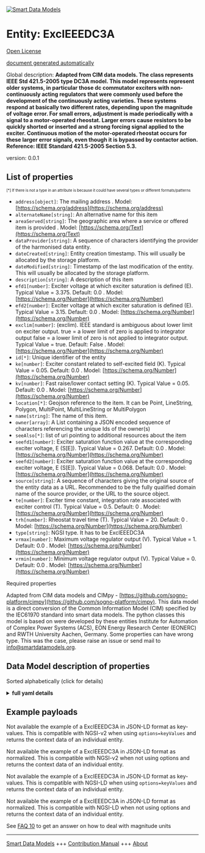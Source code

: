 <!-- 10-Header -->  
[![Smart Data Models](https://smartdatamodels.org/wp-content/uploads/2022/01/SmartDataModels_logo.png "Logo")](https://smartdatamodels.org)  
Entity: ExcIEEEDC3A  
===================<!-- /10-Header -->  
<!-- 15-License -->  
[Open License](https://github.com/smart-data-models//dataModel.EnergyCIM/blob/master/ExcIEEEDC3A/LICENSE.md)  
[document generated automatically](https://docs.google.com/presentation/d/e/2PACX-1vTs-Ng5dIAwkg91oTTUdt8ua7woBXhPnwavZ0FxgR8BsAI_Ek3C5q97Nd94HS8KhP-r_quD4H0fgyt3/pub?start=false&loop=false&delayms=3000#slide=id.gb715ace035_0_60)  
<!-- /15-License -->  
<!-- 20-Description -->  
Global description: **Adapted from CIM data models. The class represents IEEE Std 421.5-2005 type DC3A model. This model represents represent older systems, in particular those dc commutator exciters with non-continuously acting regulators that were commonly used before the development of the continuously acting varieties.  These systems respond at basically two different rates, depending upon the magnitude of voltage error. For small errors, adjustment is made periodically with a signal to a motor-operated rheostat. Larger errors cause resistors to be quickly shorted or inserted and a strong forcing signal applied to the exciter. Continuous motion of the motor-operated rheostat occurs for these larger error signals, even though it is bypassed by contactor action.   Reference: IEEE Standard 421.5-2005 Section 5.3.**  
version: 0.0.1  
<!-- /20-Description -->  
<!-- 30-PropertiesList -->  

## List of properties  

<sup><sub>[*] If there is not a type in an attribute is because it could have several types or different formats/patterns</sub></sup>  
- `address[object]`: The mailing address  . Model: [https://schema.org/address](https://schema.org/address)- `alternateName[string]`: An alternative name for this item  - `areaServed[string]`: The geographic area where a service or offered item is provided  . Model: [https://schema.org/Text](https://schema.org/Text)- `dataProvider[string]`: A sequence of characters identifying the provider of the harmonised data entity.  - `dateCreated[string]`: Entity creation timestamp. This will usually be allocated by the storage platform.  - `dateModified[string]`: Timestamp of the last modification of the entity. This will usually be allocated by the storage platform.  - `description[string]`: A description of this item  - `efd1[number]`: Exciter voltage at which exciter saturation is defined (E).  Typical Value = 3.375. Default: 0.0  . Model: [https://schema.org/Number](https://schema.org/Number)- `efd2[number]`: Exciter voltage at which exciter saturation is defined (E).  Typical Value = 3.15. Default: 0.0  . Model: [https://schema.org/Number](https://schema.org/Number)- `exclim[number]`: (exclim).  IEEE standard is ambiguous about lower limit on exciter output. true = a lower limit of zero is applied to integrator output false = a lower limit of zero is not applied to integrator output. Typical Value = true. Default: False  . Model: [https://schema.org/Number](https://schema.org/Number)- `id[*]`: Unique identifier of the entity  - `ke[number]`: Exciter constant related to self-excited field (K).  Typical Value = 0.05. Default: 0.0  . Model: [https://schema.org/Number](https://schema.org/Number)- `kv[number]`: Fast raise/lower contact setting (K).  Typical Value = 0.05. Default: 0.0  . Model: [https://schema.org/Number](https://schema.org/Number)- `location[*]`: Geojson reference to the item. It can be Point, LineString, Polygon, MultiPoint, MultiLineString or MultiPolygon  - `name[string]`: The name of this item.  - `owner[array]`: A List containing a JSON encoded sequence of characters referencing the unique Ids of the owner(s)  - `seeAlso[*]`: list of uri pointing to additional resources about the item  - `seefd1[number]`: Exciter saturation function value at the corresponding exciter voltage, E (S[E]).  Typical Value = 0.267. Default: 0.0  . Model: [https://schema.org/Number](https://schema.org/Number)- `seefd2[number]`: Exciter saturation function value at the corresponding exciter voltage, E (S[E]).  Typical Value = 0.068. Default: 0.0  . Model: [https://schema.org/Number](https://schema.org/Number)- `source[string]`: A sequence of characters giving the original source of the entity data as a URL. Recommended to be the fully qualified domain name of the source provider, or the URL to the source object.  - `te[number]`: Exciter time constant, integration rate associated with exciter control (T).  Typical Value = 0.5. Default: 0  . Model: [https://schema.org/Number](https://schema.org/Number)- `trh[number]`: Rheostat travel time (T).  Typical Value = 20. Default: 0  . Model: [https://schema.org/Number](https://schema.org/Number)- `type[string]`: NGSI type. It has to be ExcIEEEDC3A  - `vrmax[number]`: Maximum voltage regulator output (V).  Typical Value = 1. Default: 0.0  . Model: [https://schema.org/Number](https://schema.org/Number)- `vrmin[number]`: Minimum voltage regulator output (V).  Typical Value = 0. Default: 0.0  . Model: [https://schema.org/Number](https://schema.org/Number)<!-- /30-PropertiesList -->  
<!-- 35-RequiredProperties -->  
Required properties  
<!-- /35-RequiredProperties -->  
<!-- 40-RequiredProperties -->  
Adapted from CIM data models and CIMpy - [https://github.com/sogno-platform/cimpy](https://github.com/sogno-platform/cimpy). This data model is a direct conversion of the Common Information Model (CIM) specified by the IEC61970 standard into smart data models. The python classes this model is based on were developed by these entities Institute for Automation of Complex Power Systems (ACS), EON Energy Research Center (EONERC) and RWTH University Aachen, Germany. Some properties can have wrong type. This was the case, please raise an issue or send mail to info@smartdatamodels.org.  
<!-- /40-RequiredProperties -->  
<!-- 50-DataModelHeader -->  
## Data Model description of properties  
Sorted alphabetically (click for details)  
<!-- /50-DataModelHeader -->  
<!-- 60-ModelYaml -->  
<details><summary><strong>full yaml details</strong></summary>    
```yaml  
ExcIEEEDC3A:    
  description: 'Adapted from CIM data models. The class represents IEEE Std 421.5-2005 type DC3A model. This model represents represent older systems, in particular those dc commutator exciters with non-continuously acting regulators that were commonly used before the development of the continuously acting varieties.  These systems respond at basically two different rates, depending upon the magnitude of voltage error. For small errors, adjustment is made periodically with a signal to a motor-operated rheostat. Larger errors cause resistors to be quickly shorted or inserted and a strong forcing signal applied to the exciter. Continuous motion of the motor-operated rheostat occurs for these larger error signals, even though it is bypassed by contactor action.   Reference: IEEE Standard 421.5-2005 Section 5.3.'    
  properties:    
    address:    
      description: 'The mailing address'    
      properties:    
        addressCountry:    
          description: 'Property. The country. For example, Spain. Model:''https://schema.org/addressCountry'''    
          type: string    
        addressLocality:    
          description: 'Property. The locality in which the street address is, and which is in the region. Model:''https://schema.org/addressLocality'''    
          type: string    
        addressRegion:    
          description: 'Property. The region in which the locality is, and which is in the country. Model:''https://schema.org/addressRegion'''    
          type: string    
        postOfficeBoxNumber:    
          description: 'Property. The post office box number for PO box addresses. For example, 03578. Model:''https://schema.org/postOfficeBoxNumber'''    
          type: string    
        postalCode:    
          description: 'Property. The postal code. For example, 24004. Model:''https://schema.org/https://schema.org/postalCode'''    
          type: string    
        streetAddress:    
          description: 'Property. The street address. Model:''https://schema.org/streetAddress'''    
          type: string    
      type: object    
      x-ngsi:    
        model: https://schema.org/address    
        type: Property    
    alternateName:    
      description: 'An alternative name for this item'    
      type: string    
      x-ngsi:    
        type: Property    
    areaServed:    
      description: 'The geographic area where a service or offered item is provided'    
      type: string    
      x-ngsi:    
        model: https://schema.org/Text    
        type: Property    
    dataProvider:    
      description: 'A sequence of characters identifying the provider of the harmonised data entity.'    
      type: string    
      x-ngsi:    
        type: Property    
    dateCreated:    
      description: 'Entity creation timestamp. This will usually be allocated by the storage platform.'    
      format: date-time    
      type: string    
      x-ngsi:    
        type: Property    
    dateModified:    
      description: 'Timestamp of the last modification of the entity. This will usually be allocated by the storage platform.'    
      format: date-time    
      type: string    
      x-ngsi:    
        type: Property    
    description:    
      description: 'A description of this item'    
      type: string    
      x-ngsi:    
        type: Property    
    efd1:    
      description: 'Exciter voltage at which exciter saturation is defined (E).  Typical Value = 3.375. Default: 0.0'    
      type: number    
      x-ngsi:    
        model: https://schema.org/Number    
        type: Property    
    efd2:    
      description: 'Exciter voltage at which exciter saturation is defined (E).  Typical Value = 3.15. Default: 0.0'    
      type: number    
      x-ngsi:    
        model: https://schema.org/Number    
        type: Property    
    exclim:    
      description: '(exclim).  IEEE standard is ambiguous about lower limit on exciter output. true = a lower limit of zero is applied to integrator output false = a lower limit of zero is not applied to integrator output. Typical Value = true. Default: False'    
      type: number    
      x-ngsi:    
        model: https://schema.org/Number    
        type: Property    
    id:    
      anyOf: &excieeedc3a_-_properties_-_owner_-_items_-_anyof    
        - description: 'Property. Identifier format of any NGSI entity'    
          maxLength: 256    
          minLength: 1    
          pattern: ^[\w\-\.\{\}\$\+\*\[\]`|~^@!,:\\]+$    
          type: string    
        - description: 'Property. Identifier format of any NGSI entity'    
          format: uri    
          type: string    
      description: 'Unique identifier of the entity'    
      x-ngsi:    
        type: Property    
    ke:    
      description: 'Exciter constant related to self-excited field (K).  Typical Value = 0.05. Default: 0.0'    
      type: number    
      x-ngsi:    
        model: https://schema.org/Number    
        type: Property    
    kv:    
      description: 'Fast raise/lower contact setting (K).  Typical Value = 0.05. Default: 0.0'    
      type: number    
      x-ngsi:    
        model: https://schema.org/Number    
        type: Property    
    location:    
      description: 'Geojson reference to the item. It can be Point, LineString, Polygon, MultiPoint, MultiLineString or MultiPolygon'    
      oneOf:    
        - description: 'GeoProperty. Geojson reference to the item. Point'    
          properties:    
            bbox:    
              items:    
                type: number    
              minItems: 4    
              type: array    
            coordinates:    
              items:    
                type: number    
              minItems: 2    
              type: array    
            type:    
              enum:    
                - Point    
              type: string    
          required:    
            - type    
            - coordinates    
          title: 'GeoJSON Point'    
          type: object    
        - description: 'GeoProperty. Geojson reference to the item. LineString'    
          properties:    
            bbox:    
              items:    
                type: number    
              minItems: 4    
              type: array    
            coordinates:    
              items:    
                items:    
                  type: number    
                minItems: 2    
                type: array    
              minItems: 2    
              type: array    
            type:    
              enum:    
                - LineString    
              type: string    
          required:    
            - type    
            - coordinates    
          title: 'GeoJSON LineString'    
          type: object    
        - description: 'GeoProperty. Geojson reference to the item. Polygon'    
          properties:    
            bbox:    
              items:    
                type: number    
              minItems: 4    
              type: array    
            coordinates:    
              items:    
                items:    
                  items:    
                    type: number    
                  minItems: 2    
                  type: array    
                minItems: 4    
                type: array    
              type: array    
            type:    
              enum:    
                - Polygon    
              type: string    
          required:    
            - type    
            - coordinates    
          title: 'GeoJSON Polygon'    
          type: object    
        - description: 'GeoProperty. Geojson reference to the item. MultiPoint'    
          properties:    
            bbox:    
              items:    
                type: number    
              minItems: 4    
              type: array    
            coordinates:    
              items:    
                items:    
                  type: number    
                minItems: 2    
                type: array    
              type: array    
            type:    
              enum:    
                - MultiPoint    
              type: string    
          required:    
            - type    
            - coordinates    
          title: 'GeoJSON MultiPoint'    
          type: object    
        - description: 'GeoProperty. Geojson reference to the item. MultiLineString'    
          properties:    
            bbox:    
              items:    
                type: number    
              minItems: 4    
              type: array    
            coordinates:    
              items:    
                items:    
                  items:    
                    type: number    
                  minItems: 2    
                  type: array    
                minItems: 2    
                type: array    
              type: array    
            type:    
              enum:    
                - MultiLineString    
              type: string    
          required:    
            - type    
            - coordinates    
          title: 'GeoJSON MultiLineString'    
          type: object    
        - description: 'GeoProperty. Geojson reference to the item. MultiLineString'    
          properties:    
            bbox:    
              items:    
                type: number    
              minItems: 4    
              type: array    
            coordinates:    
              items:    
                items:    
                  items:    
                    items:    
                      type: number    
                    minItems: 2    
                    type: array    
                  minItems: 4    
                  type: array    
                type: array    
              type: array    
            type:    
              enum:    
                - MultiPolygon    
              type: string    
          required:    
            - type    
            - coordinates    
          title: 'GeoJSON MultiPolygon'    
          type: object    
      x-ngsi:    
        type: GeoProperty    
    name:    
      description: 'The name of this item.'    
      type: string    
      x-ngsi:    
        type: Property    
    owner:    
      description: 'A List containing a JSON encoded sequence of characters referencing the unique Ids of the owner(s)'    
      items:    
        anyOf: *excieeedc3a_-_properties_-_owner_-_items_-_anyof    
        description: 'Property. Unique identifier of the entity'    
      type: array    
      x-ngsi:    
        type: Property    
    seeAlso:    
      description: 'list of uri pointing to additional resources about the item'    
      oneOf:    
        - items:    
            format: uri    
            type: string    
          minItems: 1    
          type: array    
        - format: uri    
          type: string    
      x-ngsi:    
        type: Property    
    seefd1:    
      description: 'Exciter saturation function value at the corresponding exciter voltage, E (S[E]).  Typical Value = 0.267. Default: 0.0'    
      type: number    
      x-ngsi:    
        model: https://schema.org/Number    
        type: Property    
    seefd2:    
      description: 'Exciter saturation function value at the corresponding exciter voltage, E (S[E]).  Typical Value = 0.068. Default: 0.0'    
      type: number    
      x-ngsi:    
        model: https://schema.org/Number    
        type: Property    
    source:    
      description: 'A sequence of characters giving the original source of the entity data as a URL. Recommended to be the fully qualified domain name of the source provider, or the URL to the source object.'    
      type: string    
      x-ngsi:    
        type: Property    
    te:    
      description: 'Exciter time constant, integration rate associated with exciter control (T).  Typical Value = 0.5. Default: 0'    
      type: number    
      x-ngsi:    
        model: https://schema.org/Number    
        type: Property    
    trh:    
      description: 'Rheostat travel time (T).  Typical Value = 20. Default: 0'    
      type: number    
      x-ngsi:    
        model: https://schema.org/Number    
        type: Property    
    type:    
      description: 'NGSI type. It has to be ExcIEEEDC3A'    
      enum:    
        - ExcIEEEDC3A    
      type: string    
      x-ngsi:    
        type: Property    
    vrmax:    
      description: 'Maximum voltage regulator output (V).  Typical Value = 1. Default: 0.0'    
      type: number    
      x-ngsi:    
        model: https://schema.org/Number    
        type: Property    
    vrmin:    
      description: 'Minimum voltage regulator output (V).  Typical Value = 0. Default: 0.0'    
      type: number    
      x-ngsi:    
        model: https://schema.org/Number    
        type: Property    
  required: []    
  type: object    
  x-derived-from: ""    
  x-disclaimer: 'Redistribution and use in source and binary forms, with or without modification, are permitted  provided that the license conditions are met. Copyleft (c) 2021 Contributors to Smart Data Models Program'    
  x-license-url: https://github.com/smart-data-models/dataModel.EnergyCIM/blob/master/ExcIEEEDC3A/LICENSE.md    
  x-model-schema: https://smart-data-models.github.io/dataModels.CIMEnergyClasses/ExcIEEEDC3A/schema.json    
  x-model-tags: ""    
  x-version: 0.0.1    
```  
</details>    
<!-- /60-ModelYaml -->  
<!-- 70-MiddleNotes -->  
<!-- /70-MiddleNotes -->  
<!-- 80-Examples -->  
## Example payloads    
Not available the example of a ExcIEEEDC3A in JSON-LD format as key-values. This is compatible with NGSI-v2 when  using `options=keyValues` and returns the context data of an individual entity.  
Not available the example of a ExcIEEEDC3A in JSON-LD format as normalized. This is compatible with NGSI-v2 when not using options and returns the context data of an individual entity.  
Not available the example of a ExcIEEEDC3A in JSON-LD format as key-values. This is compatible with NGSI-LD when  using `options=keyValues` and returns the context data of an individual entity.  
Not available the example of a ExcIEEEDC3A in JSON-LD format as normalized. This is compatible with NGSI-LD when not using options and returns the context data of an individual entity.  
<!-- /80-Examples -->  
<!-- 90-FooterNotes -->  
<!-- /90-FooterNotes -->  
<!-- 95-Units -->  
See [FAQ 10](https://smartdatamodels.org/index.php/faqs/) to get an answer on how to deal with magnitude units  
<!-- /95-Units -->  
<!-- 97-LastFooter -->  
---  
[Smart Data Models](https://smartdatamodels.org) +++ [Contribution Manual](https://bit.ly/contribution_manual) +++ [About](https://bit.ly/Introduction_SDM)<!-- /97-LastFooter -->  
